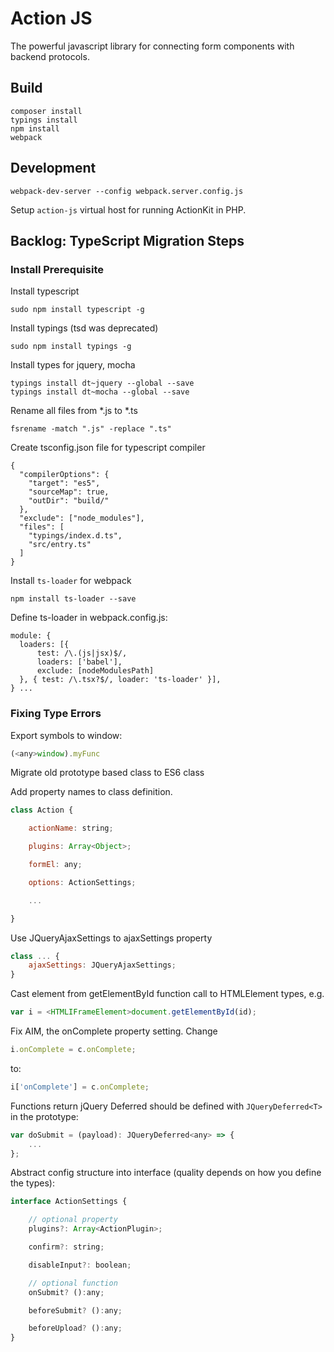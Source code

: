 Action JS
==============================

The powerful javascript library for connecting form components with backend protocols.

## Build

    composer install
    typings install
    npm install
    webpack

## Development

    webpack-dev-server --config webpack.server.config.js

Setup `action-js` virtual host for running ActionKit in PHP.

## Backlog: TypeScript Migration Steps

### Install Prerequisite

Install typescript

    sudo npm install typescript -g

Install typings (tsd was deprecated)

    sudo npm install typings -g

Install types for jquery, mocha

    typings install dt~jquery --global --save
    typings install dt~mocha --global --save

Rename all files from *.js to *.ts

    fsrename -match ".js" -replace ".ts"

Create tsconfig.json file for typescript compiler

    {
      "compilerOptions": {
        "target": "es5",
        "sourceMap": true,
        "outDir": "build/"
      },
      "exclude": ["node_modules"],
      "files": [
        "typings/index.d.ts",
        "src/entry.ts"
      ]
    }

Install `ts-loader` for webpack

    npm install ts-loader --save

Define ts-loader in webpack.config.js:

    module: {
      loaders: [{
          test: /\.(js|jsx)$/,
          loaders: ['babel'],
          exclude: [nodeModulesPath]
      }, { test: /\.tsx?$/, loader: 'ts-loader' }],
    } ... 


### Fixing Type Errors

Export symbols to window:

```javascript
(<any>window).myFunc
```

Migrate old prototype based class to ES6 class

Add property names to class definition.

```javascript
class Action {

    actionName: string;

    plugins: Array<Object>;

    formEl: any;

    options: ActionSettings;

    ...

}
```

Use JQueryAjaxSettings to ajaxSettings property

```javascript
class ... {
    ajaxSettings: JQueryAjaxSettings;
}
```

Cast element from getElementById function call to HTMLElement types, e.g.

```javascript
var i = <HTMLIFrameElement>document.getElementById(id);
```

Fix AIM, the onComplete property setting. Change

```javascript
i.onComplete = c.onComplete;
```

to:

```javascript
i['onComplete'] = c.onComplete;
```

Functions return jQuery Deferred should be defined with `JQueryDeferred<T>` in the prototype:

```javascript
var doSubmit = (payload): JQueryDeferred<any> => {
    ...
};
```

Abstract config structure into interface (quality depends on how you define
   the types):

```javascript
interface ActionSettings {

    // optional property
    plugins?: Array<ActionPlugin>;

    confirm?: string;

    disableInput?: boolean;

    // optional function
    onSubmit? ():any;

    beforeSubmit? ():any;

    beforeUpload? ():any;
}
```



